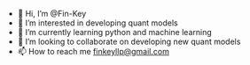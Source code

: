 - 👋 Hi, I’m @Fin-Key
- 👀 I’m interested in developing quant models
- 🌱 I’m currently learning python and machine learning
- 💞️ I’m looking to collaborate on developing new quant models
- 📫 How to reach me finkeyllp@gmail.com

<!---
Fin-Key/Fin-Key is a ✨ special ✨ repository because its `README.md` (this file) appears on your GitHub profile.
You can click the Preview link to take a look at your changes.
--->
